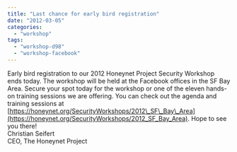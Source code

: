 ```yaml
---
title: "Last chance for early bird registration"
date: "2012-03-05"
categories: 
  - "workshop"
tags: 
  - "workshop-d98"
  - "workshop-facebook"
---
```


Early bird registration to our 2012 Honeynet Project Security Workshop ends today. The workshop will be held at the Facebook offices in the SF Bay Area. Secure your spot today for the workshop or one of the eleven hands-on training sessions we are offering. You can check out the agenda and training sessions at [https://honeynet.org/SecurityWorkshops/2012\_SF\_Bay\_Area](https://honeynet.org/SecurityWorkshops/2012_SF_Bay_Area). Hope to see you there!  
Christian Seifert  
CEO, The Honeynet Project
